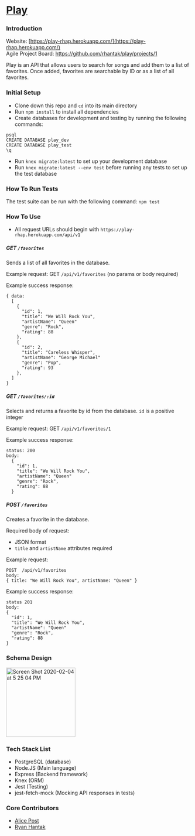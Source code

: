 # [Play](https://play-rhap.herokuapp.com/)

### Introduction
Website: [https://play-rhap.herokuapp.com/](https://play-rhap.herokuapp.com/)  
Agile Project Board: https://github.com/rhantak/play/projects/1

Play is an API that allows users to search for songs and add them to a list of favorites. Once added, favorites are searchable by ID or as a list of all favorites.

### Initial Setup
- Clone down this repo and `cd` into its main directory
- Run `npm install` to install all dependencies
- Create databases for development and testing by running the following commands:
```
psql
CREATE DATABASE play_dev
CREATE DATABASE play_test
\q
```
- Run `knex migrate:latest` to set up your development database
- Run `knex migrate:latest --env test` before running any tests to set up the test database

### How To Run Tests
The test suite can be run with the following command: `npm test`

### How To Use
- All request URLs should begin with `https://play-rhap.herokuapp.com/api/v1`
##### GET `/favorites`
Sends a list of all favorites in the database.

Example request: GET `/api/v1/favorites` (no params or body required)

Example success response:
```
{ data:
  [
    {
      "id": 1,
      "title": "We Will Rock You",
      "artistName": "Queen"
      "genre": "Rock",
      "rating": 88
    },
    {
      "id": 2,
      "title": "Careless Whisper",
      "artistName": "George Michael"
      "genre": "Pop",
      "rating": 93
    },
  ]
}
```

##### GET `/favorites/:id`
Selects and returns a favorite by id from the database. `id` is a positive integer

Example request: GET `/api/v1/favorites/1`

Example success response:
```
status: 200
body:
  {
    "id": 1,
    "title": "We Will Rock You",
    "artistName": "Queen"
    "genre": "Rock",
    "rating": 88
  }
```

##### POST `/favorites`
Creates a favorite in the database.

Required body of request:
- JSON format
- `title` and `artistName` attributes required

Example request:
```
POST  /api/v1/favorites
body:
{ title: "We Will Rock You", artistName: "Queen" }
```

Example success response:
```
status 201
body:
{
  "id": 1,
  "title": "We Will Rock You",
  "artistName": "Queen"
  "genre": "Rock",
  "rating": 88
}
```

### Schema Design

<img width="189" alt="Screen Shot 2020-02-04 at 5 25 04 PM" src="https://user-images.githubusercontent.com/47759923/73799595-9a137900-4773-11ea-98e9-376aefb898a7.png">

### Tech Stack List
- PostgreSQL (database)
- Node.JS (Main language)
- Express (Backend framework)
- Knex (ORM)
- Jest (Testing)
- jest-fetch-mock (Mocking API responses in tests)

### Core Contributors
- [Alice Post](https://github.com/ap2322)
- [Ryan Hantak](https://github.com/rhantak)
